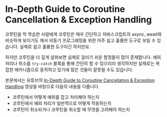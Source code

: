 # In-Depth Guide to Coroutine Cancellation & Exception Handling

코루틴을 막 학습한 사람에게 코루틴은 매우 간단하고 자바스크립트의 async, await와 비슷하게 보이기도 해서 비동기 프로그래밍을 위한 아주 쉽고 훌륭한 도구로 보일 수 있습니다. 실제로 쉽고 훌륭한 도구이긴 하지만요.

하지만 코루틴을 더 깊게 살펴보면 실제로 걸리기 쉬운 함정들이 많이 존재합니다. 예외 처리나 취소를 `try-catch` 블록을 통해 간단히 할 수 있으리라 생각하지만 실제로는 복잡한 매커니즘으로 동작하고 있기에 많은 것들이 잘못될 수도 있습니다.

본문에서는 유튜브의 [In-Depth Guide to Coroutine Cancellation & Exception Handling](https://youtu.be/VWlwkqmTLHc) 영상을 바탕으로 다음의 내용을 다룹니다.
- 코루틴에서 어떻게 예외를 잡고 처리해야 하는지
- 코루틴에서 예외 처리가 일반적으로 어떻게 작동하는지
- 코루틴이 취소되거나 코루틴을 취소할 때 무엇을 고려해야 하는지
